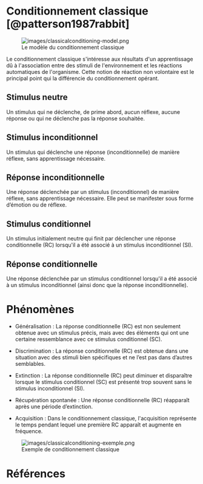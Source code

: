 # Conditionnement classique [@patterson1987rabbit]

<figure>
<img src="images/classicalconditioning-model.png" alt="images/classicalconditioning-model.png">
  <figcaption>Le modèle du conditionnement classique</figcaption>
</figure>

Le conditionnement classique s'intéresse aux résultats d'un apprentissage dû à l'association entre des stimuli de l'environnement et les réactions automatiques de l'organisme. Cette notion de réaction non volontaire est le principal point qui la différencie du conditionnement opérant.

## Stimulus neutre

Un stimulus qui ne déclenche, de prime abord, aucun réflexe, aucune réponse ou qui ne déclenche pas la réponse souhaitée.

## Stimulus inconditionnel

Un stimulus qui déclenche une réponse (inconditionnelle) de manière réflexe, sans apprentissage nécessaire. 

## Réponse inconditionnelle

Une réponse déclenchée par un stimulus (inconditionnel) de manière réflexe, sans apprentissage nécessaire. Elle peut se manifester sous forme d’émotion ou de réflexe.

## Stimulus conditionnel

Un stimulus initialement neutre qui finit par déclencher une réponse conditionnelle (RC) lorsqu'il a été associé à un stimulus inconditionnel (SI). 

## Réponse conditionnelle

Une réponse déclenchée par un stimulus conditionnel lorsqu'il a été associé à un stimulus inconditionnel (ainsi donc que la réponse inconditionnelle).

# Phénomènes

* Généralisation : La réponse conditionnelle (RC) est non seulement obtenue avec un stimulus précis, mais avec des éléments qui ont une certaine ressemblance avec ce stimulus conditionnel (SC).

* Discrimination : La réponse conditionnelle (RC) est obtenue dans une situation avec des stimuli bien spécifiques et ne l’est pas dans d’autres semblables.

* Extinction : La réponse conditionnelle (RC) peut diminuer et disparaître lorsque le stimulus conditionnel (SC) est présenté trop souvent sans le stimulus inconditionnel (SI).

* Récupération spontanée : Une réponse conditionnelle (RC) réapparaît après une période d’extinction.

* Acquisition : Dans le conditionnement classique, l'acquisition représente le temps pendant lequel une première RC apparaît et augmente en fréquence.

<figure>
<img src="images/classicalconditioning-exemple.png" alt="images/classicalconditioning-exemple.png">
  <figcaption>Exemple de conditionnement classique</figcaption>
</figure>

# Références